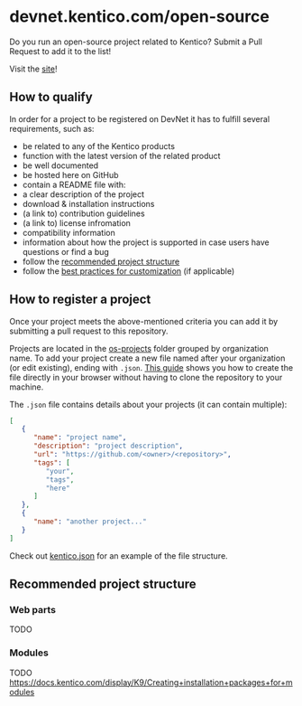 # devnet.kentico.com/open-source
Do you run an open-source project related to Kentico? Submit a Pull Request to add it to the list!

Visit the [site](https://devnet.kentico.com/open-source)!

## How to qualify

In order for a project to be registered on DevNet it has to fulfill several requirements, such as:
- be related to any of the Kentico products
- function with the latest version of the related product
- be well documented
- be hosted here on GitHub
- contain a README file with:
 - a clear description of the project
 - download & installation instructions
 - (a link to) contribution guidelines
 - (a link to) license infromation
 - compatibility information
 - information about how the project is supported in case users have questions or find a bug
- follow the [recommended project structure](#recommended-project-structure)
- follow the [best practices for customization](https://docs.kentico.com/display/K9/Best+practices+for+customization) (if applicable)

## How to register a project
Once your project meets the above-mentioned criteria you can add it by submitting a pull request to this repository.

Projects are located in the [os-projects](https://github.com/Kentico/devnet.kentico.com/tree/master/os-projects) folder grouped by organization name. To add your project create a new file named after your organization (or edit existing), ending with `.json`. [This guide](https://help.github.com/articles/creating-new-files/) shows you how to create the file directly in your browser without having to clone the repository to your machine.

The `.json` file contains details about your projects (it can contain multiple):

```json
[
   {
      "name": "project name",
      "description": "project description",
      "url": "https://github.com/<owner>/<repository>",
      "tags": [
         "your",
         "tags",
         "here"
      ]
   },
   {
      "name": "another project..."
   }
]
```

Check out [kentico.json](https://github.com/Kentico/devnet.kentico.com/blob/master/os-projects/kentico.json) for an example of the file structure.

## Recommended project structure

### Web parts
TODO

### Modules
TODO
https://docs.kentico.com/display/K9/Creating+installation+packages+for+modules
